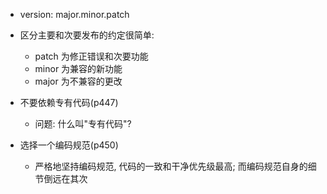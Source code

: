 + version: major.minor.patch
+ 区分主要和次要发布的约定很简单:
    + patch 为修正错误和次要功能
    + minor 为兼容的新功能
    + major 为不兼容的更改

+ 不要依赖专有代码(p447)
    + 问题: 什么叫"专有代码"?

+ 选择一个编码规范(p450)
    + 严格地坚持编码规范, 代码的一致和干净优先级最高; 而编码规范自身的细节倒远在其次




